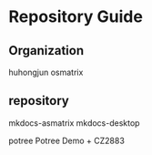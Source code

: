 # Repository Guide

## Organization

huhongjun
osmatrix

## repository

mkdocs-asmatrix
mkdocs-desktop

potree  Potree Demo + CZ2883

## 